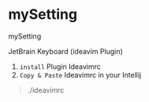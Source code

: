 # mySetting
mySetting

JetBrain Keyboard (ideavim Plugin)
1. `install` Plugin Ideavimrc
2. `Copy & Paste` Ideavimrc in your Intellij
> ./ideavimrc 
